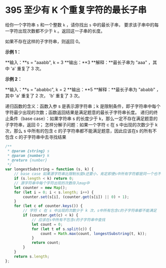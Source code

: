 # 395 至少有 K 个重复字符的最长子串

给你一个字符串 `s` 和一个整数 `k` ，请你找出 `s` 中的最长子串， 要求该子串中的每一字符出现次数都不少于 `k` 。返回这一子串的长度。

如果不存在这样的子字符串，则返回 0。

**示例 1：**

**输入：**s = "aaabb", k = 3
**输出：**3
**解释：**最长子串为 "aaa" ，其中 'a' 重复了 3 次。

**示例 2：**

**输入：**s = "ababbc", k = 2
**输出：**5
**解释：**最长子串为 "ababb" ，其中 'a' 重复了 2 次， 'b' 重复了 3 次。

递归函数的含义：函数入参 s 是表示源字符串；k 是限制条件，即子字符串中每个字符最少出现的次数；函数返回结果是满足题意的最长子字符串长度。
递归的终止条件（base case）：如果字符串 s 的长度少于 k，那么一定不存在满足题意的子字符串，返回 0；
怎样分解子问题：如果一个字符 c 在 s 中出现的次数少于 k 次，那么 s 中所有的包含 c 的子字符串都不能满足题意，因此应该在s 的所有不包含 c 的子字符串中去寻找结果



```js
/**
 * @param {string} s
 * @param {number} k
 * @return {number}
 */
var longestSubstring = function (s, k) {
    // base case 如果源字符串比限制长度k还要小，肯定即便s中所有字符都是同一个也不满足条件
    if (s.length < k) return 0;
    // 源字符串中每个字符出现的次数存入map中
    let counter = new Map();
    for (let i = 0; i < s.length; i++) {
        counter.set(s[i], (counter.get(s[i]) || 0) + 1);
    }
    for (let c of counter.keys()) {
        // 字符 c 在 s 中出现的次数少于 k 次，s中所有包含c的子字符串都不能满足
        if (counter.get(c) < k) {
            // 应该在s中所有不包含c的子字符串中查找
            let count = 0;
            for (let t of s.split(c)) {
                count = Math.max(count, longestSubstring(t, k));
            }
            return count;
        }
    }
    return s.length;
};
```